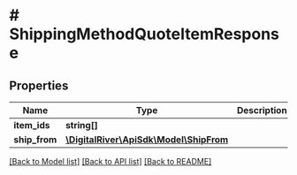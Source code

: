 # # ShippingMethodQuoteItemResponse

## Properties

Name | Type | Description | Notes
------------ | ------------- | ------------- | -------------
**item_ids** | **string[]** |  | [optional]
**ship_from** | [**\DigitalRiver\ApiSdk\Model\ShipFrom**](ShipFrom.md) |  | [optional]

[[Back to Model list]](../../README.md#models) [[Back to API list]](../../README.md#endpoints) [[Back to README]](../../README.md)
